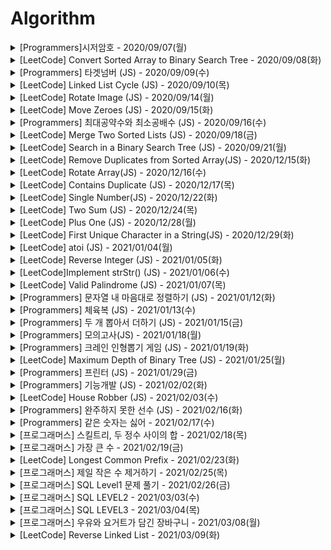 # Algorithm


<details>
<summary>[Programmers]시저암호 - 2020/09/07(월)</summary>
<div markdown="1">

#### velog

- https://velog.io/@gyu716625/Programmers-%EC%8B%9C%EC%A0%80%EC%95%94%ED%98%B8-JS

</div>
</details>


<details>
<summary> [LeetCode] Convert Sorted Array to Binary Search Tree - 2020/09/08(화)</summary>
<div markdown="1">
 
#### velog 
 
- https://velog.io/@gyu716625/LeetCode-Convert-Sorted-Array-to-Binary-Search-Tree-JS

</div>
</details>



<details>
<summary> [Programmers] 타겟넘버 (JS) - 2020/09/09(수)</summary>
<div markdown="1">
 
#### velog 
 
- https://velog.io/@gyu716625/Programmers-%ED%83%80%EA%B2%9F%EB%84%98%EB%B2%84-JS

</div>
</details>


<details>
<summary> [LeetCode] Linked List Cycle (JS) - 2020/09/10(목)</summary>
<div markdown="1">
 
#### velog 
 
- https://velog.io/@gyu716625/LeetCode-Linked-List-Cycle-JS

</div>
</details>


<details>
<summary> [LeetCode] Rotate Image (JS) - 2020/09/14(월)</summary>
<div markdown="1">
 
#### velog 
 
- https://velog.io/@gyu716625/LeetCode-Rotate-Image-JS

</div>
</details>


<details>
<summary> [LeetCode] Move Zeroes (JS) - 2020/09/15(화)</summary>
<div markdown="1">
 
#### velog 
 
- https://velog.io/@gyu716625/LeetCode-Move-Zeroes-JS

</div>
</details>


<details>
<summary> [Programmers] 최대공약수와 최소공배수 (JS) - 2020/09/16(수)</summary>
<div markdown="1">
 
#### velog 
 
- https://velog.io/@gyu716625/Programmers-%EC%B5%9C%EB%8C%80%EA%B3%B5%EC%95%BD%EC%88%98%EC%99%80-%EC%B5%9C%EC%86%8C%EA%B3%B5%EB%B0%B0%EC%88%98-JS

</div>
</details>


<details>
<summary> [LeetCode] Merge Two Sorted Lists (JS) - 2020/09/18(금)</summary>
<div markdown="1">
 
#### velog 
 
- https://velog.io/@gyu716625/LeetCode-Merge-Two-Sorted-Lists-JS

</div>
</details>


<details>
<summary> [LeetCode] Search in a Binary Search Tree (JS) - 2020/09/21(월)</summary>
<div markdown="1">
 
#### velog 
 
- https://velog.io/@gyu716625/LeetCode-Search-in-a-Binary-Search-Tree-JS

</div>
</details>


<details>
<summary> [LeetCode] Remove Duplicates from Sorted Array(JS) - 2020/12/15(화)</summary>
<div markdown="1">
 
#### velog 
 
- https://velog.io/@gyu716625/leetcode-Remove-Duplicates-from-Sorted-Array-JS

</div>
</details>



<details>
<summary> [LeetCode] Rotate Array(JS) - 2020/12/16(수)</summary>
<div markdown="1">
 
#### velog 
 
- https://velog.io/@gyu716625/LeetCode-Rotate-Array

</div>
</details>


<details>
<summary> [LeetCode] Contains Duplicate (JS) - 2020/12/17(목)</summary>
<div markdown="1">
 
#### velog 
 
- https://velog.io/@gyu716625/LeetCode-Contains-Duplicate-JS

</div>
</details>


<details>
<summary> [LeetCode] Single Number(JS) - 2020/12/22(화)</summary>
<div markdown="1">
 
#### velog 
 
- https://velog.io/@gyu716625/LeetCode-Single-NumberJS

</div>
</details>


<details>
<summary> [LeetCode] Two Sum (JS) - 2020/12/24(목)</summary>
<div markdown="1">
 
#### velog 
 
- https://velog.io/@gyu716625/LeetCode-Two-Sum-JS

</div>
</details>


<details>
<summary> [LeetCode] Plus One (JS) - 2020/12/28(월)</summary>
<div markdown="1">
 
#### velog 
 
- https://velog.io/@gyu716625/LeetCode-Plus-One-js

</div>
</details>


<details>
<summary> [LeetCode] First Unique Character in a String(JS) - 2020/12/29(화)</summary>
<div markdown="1">
 
#### velog 
 
- https://velog.io/@gyu716625/LeetCode-First-Unique-Character-in-a-StringJS

</div>
</details>

</details>


<details>
<summary> [LeetCode] atoi (JS) - 2021/01/04(월)</summary>
<div markdown="1">
 
#### velog 
 
- https://velog.io/@gyu716625/LeetCode-atoi-JS

</div>
</details>


<details>
<summary> [LeetCode] Reverse Integer (JS) - 2021/01/05(화)</summary>
<div markdown="1">
 
#### velog 
 
- https://velog.io/@gyu716625/LeetCode-Reverse-Integer-JS

</div>
</details>


<details>
<summary> [LeetCode]Implement strStr() (JS) - 2021/01/06(수)</summary>
<div markdown="1">
 
#### velog 
 
- https://velog.io/@gyu716625/LeetCodeImplement-strStr-JS

</div>
</details>


<details>
<summary> [LeetCode] Valid Palindrome (JS) - 2021/01/07(목)</summary>
<div markdown="1">
 
#### velog 
 
- https://velog.io/@gyu716625/LeetCode-Valid-Palindrome-JS

</div>
</details>



<details>
<summary> [Programmers] 문자열 내 마음대로 정렬하기 (JS) - 2021/01/12(화)</summary>
<div markdown="1">
 
#### velog 
 
- https://velog.io/@gyu716625/Programmers-%EB%AC%B8%EC%9E%90%EC%97%B4-%EB%82%B4-%EB%A7%88%EC%9D%8C%EB%8C%80%EB%A1%9C-%EC%A0%95%EB%A0%AC%ED%95%98%EA%B8%B0-JS

</div>
</details>



<details>
<summary> [Programmers] 체육복 (JS) - 2021/01/13(수)</summary>
<div markdown="1">
 
#### velog 
 
- https://velog.io/@gyu716625/Programmers

</div>
</details>



<details>
<summary> [Programmers] 두 개 뽑아서 더하기 (JS) - 2021/01/15(금)</summary>
<div markdown="1">
 
#### velog 
 
- https://velog.io/@gyu716625/Programmers-%EB%91%90-%EA%B0%9C-%EB%BD%91%EC%95%84%EC%84%9C-%EB%8D%94%ED%95%98%EA%B8%B0JS

</div>
</details>



<details>
<summary> [Programmers] 모의고사(JS) - 2021/01/18(월)</summary>
<div markdown="1">
 
#### velog 
 
- https://velog.io/@gyu716625/Programmers-%EB%AA%A8%EC%9D%98%EA%B3%A0%EC%82%ACJS

</div>
</details>



<details>
<summary> [Programmers] 크레인 인형뽑기 게임 (JS) - 2021/01/19(화)</summary>
<div markdown="1">
 
#### velog 
 
- https://velog.io/@gyu716625/Programmers-%ED%81%AC%EB%A0%88%EC%9D%B8-%EC%9D%B8%ED%98%95%EB%BD%91%EA%B8%B0-%EA%B2%8C%EC%9E%84JS

</div>
</details>



<details>
<summary> [LeetCode] Maximum Depth of Binary Tree (JS) - 2021/01/25(월)</summary>
<div markdown="1">
 
#### velog 
 
- https://velog.io/@gyu716625/LeetCode-Maximum-Depth-of-Binary-Tree-JS

</div>
</details>



<details>
<summary> [Programmers] 프린터 (JS) - 2021/01/29(금)</summary>
<div markdown="1">
 
#### velog 
 
- https://velog.io/@gyu716625/Programmers-%ED%94%84%EB%A6%B0%ED%84%B0

</div>
</details>


<details>
<summary> [Programmers] 기능개발 (JS) - 2021/02/02(화)</summary>
<div markdown="1">
 
#### velog 
 
- https://velog.io/@gyu716625/Programmers-%EA%B8%B0%EB%8A%A5%EA%B0%9C%EB%B0%9C

</div>
</details>


<details>
<summary> [LeetCode] House Robber (JS) - 2021/02/03(수)</summary>
<div markdown="1">
 
#### velog 
 
- https://velog.io/@gyu716625/LeetCode-House-Robber-JS-yvqwocsc

</div>
</details>


<details>
<summary> [Programmers] 완주하지 못한 선수 (JS) - 2021/02/16(화)</summary>
<div markdown="1">
 
#### velog 
 
- https://velog.io/@gyu716625/Programmers-%EC%99%84%EC%A3%BC%ED%95%98%EC%A7%80-%EB%AA%BB%ED%95%9C-%EC%84%A0%EC%88%98-JS

</div>
</details>



<details>
<summary> [Programmers] 같은 숫자는 싫어 - 2021/02/17(수)</summary>
<div markdown="1">
 
#### velog 
 
- https://velog.io/@gyu716625/Programmers-%EA%B0%99%EC%9D%80-%EC%88%AB%EC%9E%90%EB%8A%94-%EC%8B%AB%EC%96%B4

</div>
</details>



<details>
<summary> [프로그래머스] 스킬트리, 두 정수 사이의 합 - 2021/02/18(목)</summary>
<div markdown="1">
 
#### velog 
 
- https://velog.io/@gyu716625/%ED%94%84%EB%A1%9C%EA%B7%B8%EB%9E%98%EB%A8%B8%EC%8A%A4-%EC%8A%A4%ED%82%AC%ED%8A%B8%EB%A6%AC

- https://velog.io/@gyu716625/Programmers-%EB%91%90-%EC%A0%95%EC%88%98-%EC%82%AC%EC%9D%B4%EC%9D%98-%ED%95%A9

</div>
</details>



<details>
<summary> [프로그래머스] 가장 큰 수 - 2021/02/19(금)</summary>
<div markdown="1">
 
#### velog 
 
- https://velog.io/@gyu716625/%ED%94%84%EB%A1%9C%EA%B7%B8%EB%9E%98%EB%A8%B8%EC%8A%A4-%EA%B0%80%EC%9E%A5-%ED%81%B0-%EC%88%98

</div>


</details>



<details>
<summary> [LeetCode] Longest Common Prefix - 2021/02/23(화)</summary>
<div markdown="1">
 
#### velog 
 
- https://velog.io/@gyu716625/LeetCode-Longest-Common-Prefix

</div>


</details>

<details>
<summary> [프로그래머스] 제일 작은 수 제거하기 - 2021/02/25(목)</summary>
<div markdown="1">
 
#### velog 
 
- https://velog.io/@gyu716625/%ED%94%84%EB%A1%9C%EA%B7%B8%EB%9E%98%EB%A8%B8%EC%8A%A4-%EC%A0%9C%EC%9D%BC-%EC%9E%91%EC%9D%80-%EC%88%98-%EC%A0%9C%EA%B1%B0%ED%95%98%EA%B8%B0

</div>


</details>


<details>
<summary> [프로그래머스] SQL Level1 문제 풀기 - 2021/02/26(금)</summary>
<div markdown="1">
 
#### velog 
 
- https://velog.io/@gyu716625/%ED%94%84%EB%A1%9C%EA%B7%B8%EB%9E%98%EB%A8%B8%EC%8A%A4-SQL-%EB%AC%B8%EC%A0%9C-%ED%92%80%EA%B8%B0
</div>


</details>


<details>
<summary> [프로그래머스] SQL LEVEL2 - 2021/03/03(수)</summary>
<div markdown="1">
 
#### velog 
 
- https://velog.io/@gyu716625/%ED%94%84%EB%A1%9C%EA%B7%B8%EB%9E%98%EB%A8%B8%EC%8A%A4-SQL-LEVEL2
</div>


</details>


<details>
<summary> [프로그래머스] SQL LEVEL3 - 2021/03/04(목)</summary>
<div markdown="1">
 
#### velog 
 
- https://velog.io/@gyu716625/%ED%94%84%EB%A1%9C%EA%B7%B8%EB%9E%98%EB%A8%B8%EC%8A%A4-SQL-LEVEL3
</div>


</details>


<details>
<summary> [프로그래머스] 우유와 요거트가 담긴 장바구니 - 2021/03/08(월)</summary>
<div markdown="1">
 
#### velog 
 
- https://velog.io/@gyu716625/%ED%94%84%EB%A1%9C%EA%B7%B8%EB%9E%98%EB%A8%B8%EC%8A%A4-%EC%9A%B0%EC%9C%A0%EC%99%80-%EC%9A%94%EA%B1%B0%ED%8A%B8%EA%B0%80-%EB%8B%B4%EA%B8%B4-%EC%9E%A5%EB%B0%94%EA%B5%AC%EB%8B%88
</div>


</details>

<details>
<summary> [LeetCode] Reverse Linked List - 2021/03/09(화)</summary>
<div markdown="1">
 
#### velog 
 
- https://velog.io/@gyu716625/LeetCode-Reverse-Linked-List
</div>


</details>
